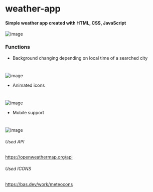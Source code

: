 # weather-app
#### Simple weather app created with HTML, CSS, JavaScript

![image](https://user-images.githubusercontent.com/42873374/222572675-b3d069c2-cee7-4923-9c7e-a0037728253c.png)


### Functions
* Background changing depending on local time of a searched city
#
![image](https://user-images.githubusercontent.com/42873374/222572610-5816caa0-93fa-4edf-ba96-7c8265fa5295.png)
* Animated icons
#
![image](https://user-images.githubusercontent.com/42873374/222574649-6c69f82e-8d6a-42c8-a897-318a749dc4ad.png)

* Mobile support
#
![image](https://user-images.githubusercontent.com/42873374/222573062-3bc206f4-a5c5-4e4b-9529-b8b7662c425b.png)




###### Used API
https://openweathermap.org/api

###### Used ICONS
https://bas.dev/work/meteocons
